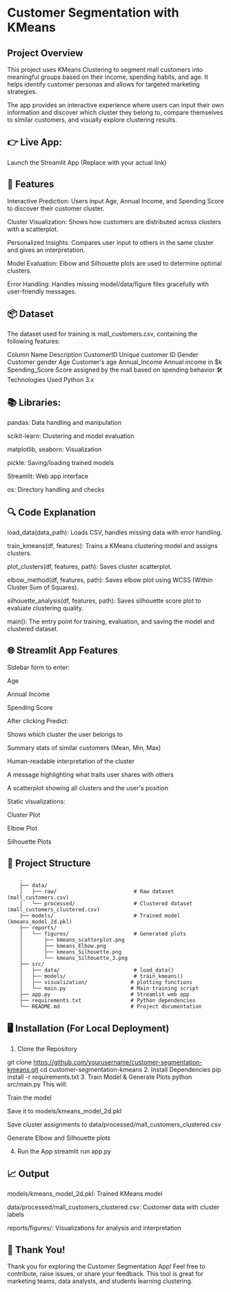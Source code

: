 # Customer Segmentation with KMeans
## Project Overview
This project uses KMeans Clustering to segment mall customers into meaningful groups based on their income, spending habits, and age. It helps identify customer personas and allows for targeted marketing strategies.

The app provides an interactive experience where users can input their own information and discover which cluster they belong to, compare themselves to similar customers, and visually explore clustering results.

## 👉 Live App:
Launch the Streamlit App (Replace with your actual link)

## 🚀 Features
Interactive Prediction: Users input Age, Annual Income, and Spending Score to discover their customer cluster.

Cluster Visualization: Shows how customers are distributed across clusters with a scatterplot.

Personalized Insights: Compares user input to others in the same cluster and gives an interpretation.

Model Evaluation: Elbow and Silhouette plots are used to determine optimal clusters.

Error Handling: Handles missing model/data/figure files gracefully with user-friendly messages.

## 📦 Dataset
The dataset used for training is mall_customers.csv, containing the following features:

Column Name	Description
CustomerID	Unique customer ID
Gender	Customer gender
Age	Customer's age
Annual_Income	Annual income in $k
Spending_Score	Score assigned by the mall based on spending behavior
🛠 Technologies Used
Python 3.x

## 📚 Libraries:
pandas: Data handling and manipulation

scikit-learn: Clustering and model evaluation

matplotlib, seaborn: Visualization

pickle: Saving/loading trained models

Streamlit: Web app interface

os: Directory handling and checks

## 🔍 Code Explanation
load_data(data_path): Loads CSV, handles missing data with error handling.

train_kmeans(df, features): Trains a KMeans clustering model and assigns clusters.

plot_clusters(df, features, path): Saves cluster scatterplot.

elbow_method(df, features, path): Saves elbow plot using WCSS (Within Cluster Sum of Squares).

silhouette_analysis(df, features, path): Saves silhouette score plot to evaluate clustering quality.

main(): The entry point for training, evaluation, and saving the model and clustered dataset.

## 🌐 Streamlit App Features
Sidebar form to enter:

Age

Annual Income

Spending Score

After clicking Predict:

Shows which cluster the user belongs to

Summary stats of similar customers (Mean, Min, Max)

Human-readable interpretation of the cluster

A message highlighting what traits user shares with others

A scatterplot showing all clusters and the user's position

Static visualizations:

Cluster Plot

Elbow Plot

Silhouette Plots

## 📁 Project Structure
        .
        ├── data/
        │   ├── raw/                         # Raw dataset (mall_customers.csv)
        │   └── processed/                   # Clustered dataset (mall_customers_clustered.csv)
        ├── models/                          # Trained model (kmeans_model_2d.pkl)
        ├── reports/
        │   └── figures/                     # Generated plots
        │       ├── kmeans_scatterplot.png
        │       ├── kmeans_Elbow.png
        │       ├── kmeans_Silhouette.png
        │       └── kmeans_Silhouette_3.png
        ├── src/
        │   ├── data/                        # load_data()
        │   ├── models/                      # train_kmeans()
        │   ├── visualization/              # plotting functions
        │   └── main.py                     # Main training script
        ├── app.py                          # Streamlit web app
        ├── requirements.txt                # Python dependencies
        └── README.md                       # Project documentation
        
## 🖥 Installation (For Local Deployment)
1. Clone the Repository

git clone https://github.com/yourusername/customer-segmentation-kmeans.git
cd customer-segmentation-kmeans
2. Install Dependencies
pip install -r requirements.txt
3. Train Model & Generate Plots
python src/main.py
This will:

Train the model

Save it to models/kmeans_model_2d.pkl

Save cluster assignments to data/processed/mall_customers_clustered.csv

Generate Elbow and Silhouette plots

4. Run the App
streamlit run app.py


## 📈 Output
models/kmeans_model_2d.pkl: Trained KMeans model

data/processed/mall_customers_clustered.csv: Customer data with cluster labels

reports/figures/: Visualizations for analysis and interpretation

## 🙌 Thank You!
Thank you for exploring the Customer Segmentation App!
Feel free to contribute, raise issues, or share your feedback.
This tool is great for marketing teams, data analysts, and students learning clustering.
